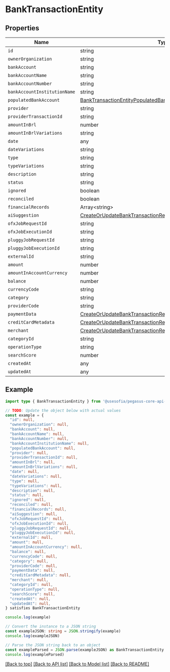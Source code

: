 
# BankTransactionEntity


## Properties

Name | Type
------------ | -------------
`id` | string
`ownerOrganization` | string
`bankAccount` | string
`bankAccountName` | string
`bankAccountNumber` | string
`bankAccountInstitutionName` | string
`populatedBankAccount` | [BankTransactionEntityPopulatedBankAccount](BankTransactionEntityPopulatedBankAccount.md)
`provider` | string
`providerTransactionId` | string
`amountInBrl` | number
`amountInBrlVariations` | string
`date` | any
`dateVariations` | string
`type` | string
`typeVariations` | string
`description` | string
`status` | string
`ignored` | boolean
`reconciled` | boolean
`financialRecords` | Array&lt;string&gt;
`aiSuggestion` | [CreateOrUpdateBankTransactionRequestBodyDtoAiSuggestion](CreateOrUpdateBankTransactionRequestBodyDtoAiSuggestion.md)
`ofxJobRequestId` | string
`ofxJobExecutionId` | string
`pluggyJobRequestId` | string
`pluggyJobExecutionId` | string
`externalId` | string
`amount` | number
`amountInAccountCurrency` | number
`balance` | number
`currencyCode` | string
`category` | string
`providerCode` | string
`paymentData` | [CreateOrUpdateBankTransactionRequestBodyDtoPaymentData](CreateOrUpdateBankTransactionRequestBodyDtoPaymentData.md)
`creditCardMetadata` | [CreateOrUpdateBankTransactionRequestBodyDtoCreditCardMetadata](CreateOrUpdateBankTransactionRequestBodyDtoCreditCardMetadata.md)
`merchant` | [CreateOrUpdateBankTransactionRequestBodyDtoMerchant](CreateOrUpdateBankTransactionRequestBodyDtoMerchant.md)
`categoryId` | string
`operationType` | string
`searchScore` | number
`createdAt` | any
`updatedAt` | any

## Example

```typescript
import type { BankTransactionEntity } from '@usesofia/pegasus-core-api-sdk'

// TODO: Update the object below with actual values
const example = {
  "id": null,
  "ownerOrganization": null,
  "bankAccount": null,
  "bankAccountName": null,
  "bankAccountNumber": null,
  "bankAccountInstitutionName": null,
  "populatedBankAccount": null,
  "provider": null,
  "providerTransactionId": null,
  "amountInBrl": null,
  "amountInBrlVariations": null,
  "date": null,
  "dateVariations": null,
  "type": null,
  "typeVariations": null,
  "description": null,
  "status": null,
  "ignored": null,
  "reconciled": null,
  "financialRecords": null,
  "aiSuggestion": null,
  "ofxJobRequestId": null,
  "ofxJobExecutionId": null,
  "pluggyJobRequestId": null,
  "pluggyJobExecutionId": null,
  "externalId": null,
  "amount": null,
  "amountInAccountCurrency": null,
  "balance": null,
  "currencyCode": null,
  "category": null,
  "providerCode": null,
  "paymentData": null,
  "creditCardMetadata": null,
  "merchant": null,
  "categoryId": null,
  "operationType": null,
  "searchScore": null,
  "createdAt": null,
  "updatedAt": null,
} satisfies BankTransactionEntity

console.log(example)

// Convert the instance to a JSON string
const exampleJSON: string = JSON.stringify(example)
console.log(exampleJSON)

// Parse the JSON string back to an object
const exampleParsed = JSON.parse(exampleJSON) as BankTransactionEntity
console.log(exampleParsed)
```

[[Back to top]](#) [[Back to API list]](../README.md#api-endpoints) [[Back to Model list]](../README.md#models) [[Back to README]](../README.md)



